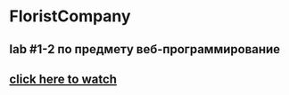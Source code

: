 # FloristCompany

## lab #1-2 по предмету веб-программирование

## [click here to watch](https://ritusya.github.io/FloristCompany/)
